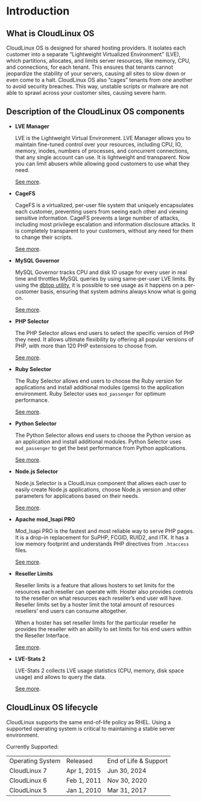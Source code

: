 # Introduction

## What is CloudLinux OS

CloudLinux OS is designed for shared hosting providers. It isolates each customer into a separate “Lightweight Virtualized Environment” (LVE), which partitions, allocates, and limits server resources, like memory, CPU, and connections, for each tenant. This ensures that tenants cannot jeopardize the stability of your servers, causing all sites to slow down or even come to a halt. CloudLinux OS also “cages” tenants from one another to avoid security breaches. This way, unstable scripts or malware are not able to sprawl across your customer sites, causing severe harm.

## Description of the CloudLinux OS components

* **LVE Manager**

  LVE is the Lightweight Virtual Environment.
  LVE Manager allows you to maintain fine-tuned control over your resources, including CPU, IO, memory, inodes, numbers of processes, and concurrent connections, that any single account can use. It is lightweight and transparent. Now you can limit abusers while allowing good customers to use what they need.

  [See more](/lve_manager/#lve-manager).
* **CageFS**

    CageFS is a virtualized, per-user file system that uniquely encapsulates each customer, preventing users from seeing each other and viewing sensitive information. CageFS prevents a large number of attacks, including most privilege escalation and information disclosure attacks. It is completely transparent to your customers, without any need for them to change their scripts.

    [See more](/cloudlinux_os_components/#cagefs).
* **MySQL Governor**

    MySQL Governor tracks CPU and disk IO usage for every user in real time and throttles MySQL queries by using same-per-user LVE limits. By using the [dbtop utility](/cloudlinux_os_components/#dbtop), it is possible to see usage as it happens on a per-customer basis, ensuring that system admins always know what is going on.

    [See more](/cloudlinux_os_components/#mysql-governor).
* **PHP Selector**

    The PHP Selector allows end users to select the specific version of PHP they need. It allows ultimate flexibility by offering all popular versions of PHP, with more than 120 PHP extensions to choose from.

    [See more](/cloudlinux_os_components/#php-selector).
* **Ruby Selector**

    The Ruby Selector allows end users to choose the Ruby version for applications and install additional modules (gems) to the application environment. Ruby Selector uses `mod_passenger` for optimum performance.

    [See more](/cloudlinux_os_components/#ruby-selector).
* **Python Selector**

    The Python Selector allows end users to choose the Python version as an application and install additional modules. Python Selector uses `mod_passenger` to get the best performance from Python applications.

    [See more](/cloudlinux_os_components/#python-selector).
* **Node.js Selector**

    Node.js Selector is a CloudLinux component that allows each user to easily create Node.js applications, choose Node.js version and other parameters for applications based on their needs.

    [See more](/cloudlinux_os_components/#node-js-selector).
* **Apache mod_lsapi PRO**

    Mod_lsapi PRO is the fastest and most reliable way to serve PHP pages. It is a drop-in replacement for SuPHP, FCGID, RUID2, and ITK. It has a low memory footprint and understands PHP directives from `.htaccess` files.

    [See more](/cloudlinux_os_components/#apache-mod-lsapi-pro).
* **Reseller Limits**


    Reseller limits is a feature that allows hosters to set limits for the resources each reseller can operate with. Hoster also provides controls to the reseller on what resources each reseller’s end user will have. Reseller limits set by a hoster limit the total amount of resources resellers’ end users can consume altogether.

    When a hoster has set reseller limits for the particular reseller he provides the reseller with an ability to set limits for his end users within the Reseller Interface.

    [See more](/cloudlinux_os_components/#reseller-limits).
* **LVE-Stats 2**

    LVE-Stats 2 collects LVE usage statistics (CPU, memory, disk space usage) and allows to query the data.

    [See more](/cloudlinux_os_components/#lve-stats-2).

## CloudLinux OS lifecycle

CloudLinux supports the same end-of-life policy as RHEL. Using a supported operating system is critical to maintaining a stable server environment.

Currently Supported:

| |  | |
|-|--|-|
|Operating System | Released | End of Life & Support|
|CloudLinux 7 | Apr 1, 2015 | Jun 30, 2024|
|CloudLinux 6 | Feb 1, 2011 | Nov 30, 2020|
|CloudLinux 5 | Jan 1, 2010 | Mar 31, 2017|


